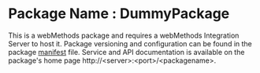 # Package Name : DummyPackage
This is a webMethods package and requires a webMethods Integration Server to host it. Package versioning and configuration can be found in the package [manifest](./DummyPackage/manifest.v3) file. Service and API documentation is available on the package's home page http://&lt;server&gt;:&lt;port&gt;/&lt;packagename>.